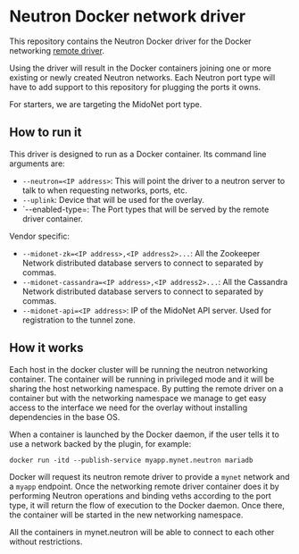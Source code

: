 # Neutron Docker network driver

This repository contains the Neutron Docker driver for the Docker networking
[remote driver](https://github.com/docker/libnetwork/blob/master/docs/remote.md).

Using the driver will result in the Docker containers joining one or more
existing or newly created Neutron networks. Each Neutron port type will have to
add support to this repository for plugging the ports it owns.

For starters, we are targeting the MidoNet port type.

## How to run it

This driver is designed to run as a Docker container. Its command line
arguments are:

* `--neutron=<IP address>`: This will point the driver to a neutron server to
  talk to when requesting networks, ports, etc.
* `--uplink`: Device that will be used for the overlay.
* `--enabled-type=<allowed port type>: The Port types that will be served by
  the remote driver container.

Vendor specific:

* `--midonet-zk=<IP address>,<IP address2>...`: All the Zookeeper Network
  distributed database servers to connect to separated by commas.
* `--midonet-cassandra=<IP address>,<IP address2>...`: All the Cassandra
  Network distributed database servers to connect to separated by commas.
* `--midonet-api=<IP address>`: IP of the MidoNet API server. Used for
  registration to the tunnel zone.

## How it works

Each host in the docker cluster will be running the neutron networking
container. The container will be running in privileged mode and it will be
sharing the host networking namespace. By putting the remote driver on
a container but with the networking namespace we manage to get easy access to
the interface we need for the overlay without installing dependencies in the
base OS.

When a container is launched by the Docker daemon, if the user tells it to use
a network backed by the plugin, for example:

```
docker run -itd --publish-service myapp.mynet.neutron mariadb
```

Docker will request its neutron remote driver to provide a `mynet` network and
a `myapp` endpoint. Once the networking remote driver container does it by
performing Neutron operations and binding veths according to the port type, it
will return the flow of execution to the Docker daemon. Once there, the
container will be started in the new networking namespace.

All the containers in mynet.neutron will be able to connect to each other
without restrictions.

